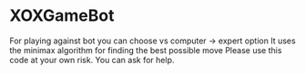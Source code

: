 # XOXGameBot
For playing against bot you can choose vs computer  -> expert option
It uses the minimax algorithm for finding the best possible move 
Please use this code at your own risk.
You can ask for help.
